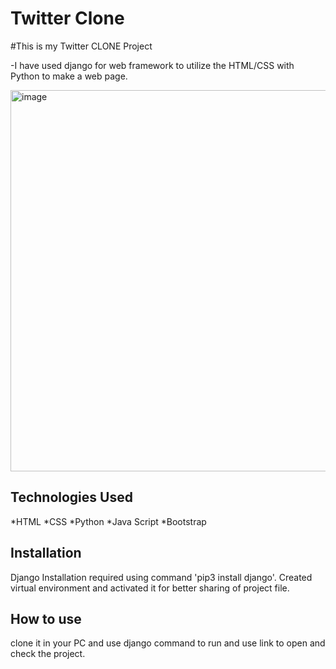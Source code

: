 
# Twitter Clone

#This is my Twitter CLONE Project 

-I have used django for web framework to utilize the HTML/CSS with Python to make a web page.

<img width="610" alt="image" src="https://user-images.githubusercontent.com/101321694/161179140-2991e745-a921-4f83-8a80-9c785fd02531.png">


## Technologies Used

*HTML
*CSS
*Python
*Java Script
*Bootstrap

## Installation
Django Installation required using command 'pip3 install django'.
Created virtual environment and activated it for better sharing of project file.

## How to use
clone it in your PC and use django command to run and use link to open and check the project.
